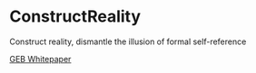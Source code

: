 # ConstructReality
Construct reality, dismantle the illusion of formal self-reference

[GEB Whitepaper](https://github.com/GEBcore/GEB-white-paper/blob/main/geb-white-paper.md)
